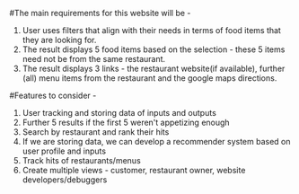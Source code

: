 #The main requirements for this website will be -
  1) User uses filters that align with their needs in terms of food items that they are looking for.
  2) The result displays 5 food items based on the selection - these 5 items need not be from the same restaurant. 
  3) The result displays 3 links - the restaurant website(if available), further (all) menu items from the restaurant and the google maps directions.  
 
 #Features to consider -
  1) User tracking and storing data of inputs and outputs
  2) Further 5 results if the first 5 weren't appetizing enough
  3) Search by restaurant and rank their hits
  4) If we are storing data, we can develop a recommender system based on user profile and inputs
  5) Track hits of restaurants/menus
  6) Create multiple views - customer, restaurant owner, website developers/debuggers
  
  

